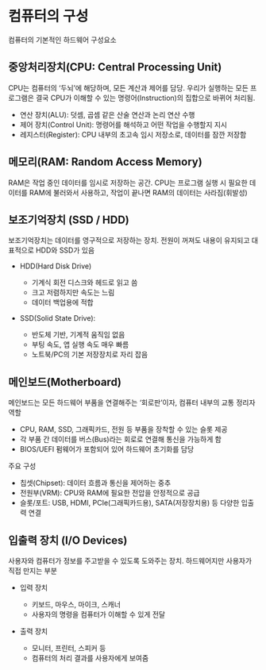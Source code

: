 # 컴퓨터의 구성

컴퓨터의 기본적인 하드웨어 구성요소

## 중앙처리장치(CPU: Central Processing Unit)
CPU는 컴퓨터의 ‘두뇌’에 해당하며, 모든 계산과 제어를 담당. 우리가 실행하는 모든 프로그램은 결국 CPU가 이해할 수 있는 명령어(Instruction)의 집합으로 바뀌어 처리됨.

- 연산 장치(ALU): 덧셈, 곱셈 같은 산술 연산과 논리 연산 수행
- 제어 장치(Control Unit): 명령어를 해석하고 어떤 작업을 수행할지 지시
- 레지스터(Register): CPU 내부의 초고속 임시 저장소로, 데이터를 잠깐 저장함

## 메모리(RAM: Random Access Memory)
RAM은 작업 중인 데이터를 임시로 저장하는 공간. CPU는 프로그램 실행 시 필요한 데이터를 RAM에 불러와서 사용하고, 작업이 끝나면 RAM의 데이터는 사라짐(휘발성)

## 보조기억장치 (SSD / HDD)
보조기억장치는 데이터를 영구적으로 저장하는 장치. 전원이 꺼져도 내용이 유지되고 대표적으로 HDD와 SSD가 있음
- HDD(Hard Disk Drive)
    - 기계식 회전 디스크와 헤드로 읽고 씀
    - 크고 저렴하지만 속도는 느림
    - 데이터 백업용에 적합

- SSD(Solid State Drive):
    - 반도체 기반, 기계적 움직임 없음
    - 부팅 속도, 앱 실행 속도 매우 빠름
    - 노트북/PC의 기본 저장장치로 자리 잡음

## 메인보드(Motherboard)
메인보드는 모든 하드웨어 부품을 연결해주는 ‘회로판’이자, 컴퓨터 내부의 교통 정리자 역할
- CPU, RAM, SSD, 그래픽카드, 전원 등 부품을 장착할 수 있는 슬롯 제공
- 각 부품 간 데이터를 버스(Bus)라는 회로로 연결해 통신을 가능하게 함
- BIOS/UEFI 펌웨어가 포함되어 있어 하드웨어 초기화를 담당

주요 구성
- 칩셋(Chipset): 데이터 흐름과 통신을 제어하는 중추
- 전원부(VRM): CPU와 RAM에 필요한 전압을 안정적으로 공급
- 슬롯/포트: USB, HDMI, PCIe(그래픽카드용), SATA(저장장치용) 등 다양한 입출력 연결

## 입출력 장치 (I/O Devices)
사용자와 컴퓨터가 정보를 주고받을 수 있도록 도와주는 장치. 하드웨어지만 사용자가 직접 만지는 부분

- 입력 장치
    - 키보드, 마우스, 마이크, 스캐너
    - 사용자의 명령을 컴퓨터가 이해할 수 있게 전달

- 출력 장치
    - 모니터, 프린터, 스피커 등
    - 컴퓨터의 처리 결과를 사용자에게 보여줌